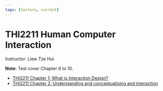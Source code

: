 ```yaml
---
tags: [lecture, current]
---
```


# THI2211 Human Computer Interaction

Instructor: Liew Tze Hui

**Note**: Test cover Chapter 6 to 10.

- [THI2211 Chapter 1: What is Interaction Design?](202303242107.md)
- [THI2211 Chapter 2: Understanding and conceptualising and interaction](202304151949.md)
